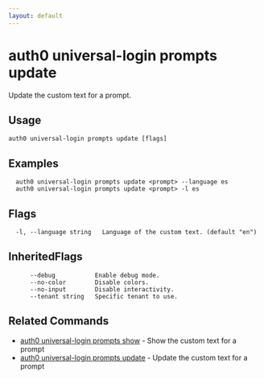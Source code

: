 ```yaml
---
layout: default
---
```

# auth0 universal-login prompts update

Update the custom text for a prompt.

## Usage
```
auth0 universal-login prompts update [flags]
```

## Examples

```
  auth0 universal-login prompts update <prompt> --language es
  auth0 universal-login prompts update <prompt> -l es
```


## Flags

```
  -l, --language string   Language of the custom text. (default "en")
```


## InheritedFlags

```
      --debug           Enable debug mode.
      --no-color        Disable colors.
      --no-input        Disable interactivity.
      --tenant string   Specific tenant to use.
```


## Related Commands

- [auth0 universal-login prompts show](auth0_universal-login_prompts_show.md) - Show the custom text for a prompt
- [auth0 universal-login prompts update](auth0_universal-login_prompts_update.md) - Update the custom text for a prompt



